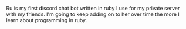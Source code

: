 Ru is my first discord chat bot written in ruby I use for my private server with my friends. 
I'm going to keep adding on to her over time the more I learn about programming in ruby.

